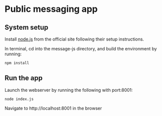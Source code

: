 # Public messaging app

## System setup

Install [node.js](https://nodejs.org/en/download/package-manager) from the official site following their setup instructions.

In terminal, cd into the message-js directory, and build the environment by running: 
```
npm install
```

## Run the app

Launch the webserver by running the following with port:8001:
```
node index.js
```
Navigate to http://localhost:8001 in the browser